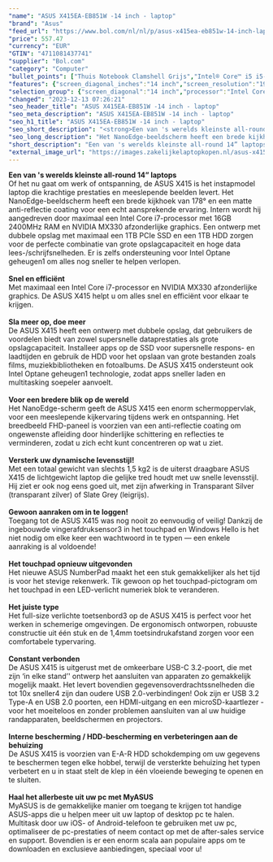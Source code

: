 ```yaml
---
"name": "ASUS X415EA-EB851W -14 inch - laptop"
"brand": "Asus"
"feed_url": "https://www.bol.com/nl/nl/p/asus-x415ea-eb851w-14-inch-laptop/9300000055734268"
"price": 557.47
"currency": "EUR"
"GTIN": "4711081437741"
"supplier": "Bol.com"
"category": "Computer"
"bullet_points": ["Thuis Notebook Clamshell Grijs","Intel® Core™ i5 i5-1135G7","35,6 cm (14\") Full HD 1920 x 1080 Pixels IPS LED backlight Mat 16:9","8 GB DDR4-SDRAM","512 GB SSD","Intel Iris Xe Graphics","Wi-Fi 5 (802.11ac) Bluetooth 4.1","Lithium-Ion (Li-Ion) 37 Wh 45 W","Windows 11 Home 64-bit"]
"features": {"screen_diagonal_inches":"14 inch","screen_resolution":"1920 x 1080 Pixels","processor_family":"Intel® Core™ i5","memory_size":"8 GB","memory_type":"DDR4-SDRAM","total_storage_space":"512 GB","operating_system":"Windows 11 Home","battery_capacity":"37 Wh","width":"325,4 mm","depth":"216 mm","height":"19,9 mm","weight":"1,6 kg","graphics_card":"Intel Iris Xe Graphics"}
"selection_group": {"screen_diagonal":"14 inch","processor":"Intel Core i5","changed_price_past_3_days":false}
"changed": "2023-12-13 07:26:21"
"seo_header_title": "ASUS X415EA-EB851W -14 inch - laptop"
"seo_meta_description": "ASUS X415EA-EB851W -14 inch - laptop"
"seo_h1_title": "ASUS X415EA-EB851W -14 inch - laptop"
"seo_short_description": "<strong>Een van 's werelds kleinste all-round 14” laptops</strong> <br />Of het nu gaat om werk of ontspanning, de ASUS X415 is het instapmodel laptop die krachtige prestaties en meeslepende beelden levert."
"seo_long_description": "Het NanoEdge-beeldscherm heeft een brede kijkhoek van 178° en een matte anti-reflectie coating voor een echt aansprekende ervaring. Intern wordt hij aangedreven door maximaal een Intel Core i7-processor met 16GB 2400MHz RAM en NVIDIA MX330 afzonderlijke graphics. Een ontwerp met dubbele opslag met maximaal een 1TB PCIe SSD en een 1TB HDD zorgen voor de perfecte combinatie van grote opslagcapaciteit en hoge data lees-/schrijfsnelheden. Er is zelfs ondersteuning voor Intel Optane geheugen1 om alles nog sneller te helpen verlopen. <br /> <br /> <strong>Snel en efficiënt</strong> <br />Met maximaal een Intel Core i7-processor en NVIDIA MX330 afzonderlijke graphics. De ASUS X415 helpt u om alles snel en efficiënt voor elkaar te krijgen. <br /> <br /> <strong>Sla meer op, doe meer</strong> <br />De ASUS X415 heeft een ontwerp met dubbele opslag, dat gebruikers de voordelen biedt van zowel supersnelle dataprestaties als grote opslagcapaciteit. Installeer apps op de SSD voor supersnelle respons- en laadtijden en gebruik de HDD voor het opslaan van grote bestanden zoals films, muziekbibliotheken en fotoalbums. De ASUS X415 ondersteunt ook Intel Optane geheugen1 technologie, zodat apps sneller laden en multitasking soepeler aanvoelt. <br /> <br /> <strong>Voor een bredere blik op de wereld</strong> <br />Het NanoEdge-scherm geeft de ASUS X415 een enorm schermoppervlak, voor een meeslepende kijkervaring tijdens werk en ontspanning. Het breedbeeld FHD-paneel is voorzien van een anti-reflectie coating om ongewenste afleiding door hinderlijke schittering en reflecties te verminderen, zodat u zich echt kunt concentreren op wat u ziet. <br /> <br /> <strong>Versterk uw dynamische levensstijl!</strong> <br />Met een totaal gewicht van slechts 1,5 kg2 is de uiterst draagbare ASUS X415 de lichtgewicht laptop die gelijke tred houdt met uw snelle levensstijl. Hij ziet er ook nog eens goed uit, met zijn afwerking in Transparant Silver (transparant zilver) of Slate Grey (leigrijs). <br /> <br /> <strong>Gewoon aanraken om in te loggen!</strong> <br />Toegang tot de ASUS X415 was nog nooit zo eenvoudig of veilig! Dankzij de ingebouwde vingerafdruksensor3 in het touchpad en Windows Hello is het niet nodig om elke keer een wachtwoord in te typen — een enkele aanraking is al voldoende! <br /> <br /> <strong>Het touchpad opnieuw uitgevonden</strong> <br />Het nieuwe ASUS NumberPad maakt het een stuk gemakkelijker als het tijd is voor het stevige rekenwerk. Tik gewoon op het touchpad-pictogram om het touchpad in een LED-verlicht numeriek blok te veranderen. <br /> <br /> <strong>Het juiste type</strong> <br />Het full-size verlichte toetsenbord3 op de ASUS X415 is perfect voor het werken in schemerige omgevingen. De ergonomisch ontworpen, robuuste constructie uit één stuk en de 1,4mm toetsindrukafstand zorgen voor een comfortabele typervaring. <br /> <br /> <strong>Constant verbonden</strong> <br />De ASUS X415 is uitgerust met de omkeerbare USB-C 3. 2-poort, die met zijn ‘in elke stand’' ontwerp het aansluiten van apparaten zo gemakkelijk mogelijk maakt. Het levert bovendien gegevensoverdrachtssnelheden die tot 10x sneller4 zijn dan oudere USB 2. 0-verbindingen! Ook zijn er USB 3. 2 Type-A en USB 2. 0 poorten, een HDMI-uitgang en een microSD-kaartlezer - voor het moeiteloos en zonder problemen aansluiten van al uw huidige randapparaten, beeldschermen en projectors. <br /> <br /> <strong>Interne bescherming / HDD-bescherming en verbeteringen aan de behuizing</strong> <br />De ASUS X415 is voorzien van E-A-R HDD schokdemping om uw gegevens te beschermen tegen elke hobbel, terwijl de versterkte behuizing het typen verbetert en u in staat stelt de klep in één vloeiende beweging te openen en te sluiten. <br /> <br /> <strong>Haal het allerbeste uit uw pc met MyASUS</strong> <br />MyASUS is de gemakkelijke manier om toegang te krijgen tot handige ASUS-apps die u helpen meer uit uw laptop of desktop pc te halen. Multitask door uw iOS- of Android-telefoon te gebruiken met uw pc, optimaliseer de pc-prestaties of neem contact op met de after-sales service en support. Bovendien is er een enorm scala aan populaire apps om te downloaden en exclusieve aanbiedingen, speciaal voor u! <br />"
"short_description": "Een van 's werelds kleinste all-round 14” laptops Of het nu gaat om werk of ontspanning, de ASUS X415 is het instapmodel laptop die krachtige prestaties en meeslepende beelden levert. Het NanoEdge-beeldscherm heeft een brede kijkhoek van 178° en een matte anti-reflectie coating voor een echt aansprekende ervaring. Intern wordt hij aangedreven door maximaal een Intel Core i7-processor met 16GB 2400MHz RAM en NVIDIA MX330 afzonderlijke graphics. Een ontwerp met dubbele opslag met maximaal een 1TB PCIe SSD en een 1TB HDD zorgen voor de perfecte combinatie van grote opslagcapaciteit en hoge data lees-/schrijfsnelheden. Er is zelfs ondersteuning voor Intel Optane geheugen1 om alles nog sneller te helpen verlopen. Snel en efficiënt Met maximaal een Intel Core i7-processor en NVIDIA MX330 afzonderlijke graphics. De ASUS X415 helpt u om alles snel en efficiënt voor elkaar te krijgen. Sla meer op, doe meer De ASUS X415 heeft een ontwerp met dubbele opslag, dat gebruikers de voordelen biedt van zowel supersnelle dataprestaties als grote opslagcapaciteit. Installeer apps op de SSD voor supersnelle respons- en laadtijden en gebruik de HDD voor het opslaan van grote bestanden zoals films, muziekbibliotheken en fotoalbums. De ASUS X415 ondersteunt ook Intel Optane geheugen1 technologie, zodat apps sneller laden en multitasking soepeler aanvoelt. Voor een bredere blik op de wereld Het NanoEdge-scherm geeft de ASUS X415 een enorm schermoppervlak, voor een meeslepende kijkervaring tijdens werk en ontspanning. Het breedbeeld FHD-paneel is voorzien van een anti-reflectie coating om ongewenste afleiding door hinderlijke schittering en reflecties te verminderen, zodat u zich echt kunt concentreren op wat u ziet. Versterk uw dynamische levensstijl! Met een totaal gewicht van slechts 1,5 kg2 is de uiterst draagbare ASUS X415 de lichtgewicht laptop die gelijke tred houdt met uw snelle levensstijl. Hij ziet er ook nog eens goed uit, met zijn afwerking in Transparant Silver (transparant zilver) of Slate Grey (leigrijs). Gewoon aanraken om in te loggen! Toegang tot de ASUS X415 was nog nooit zo eenvoudig of veilig! Dankzij de ingebouwde vingerafdruksensor3 in het touchpad en Windows Hello is het niet nodig om elke keer een wachtwoord in te typen — een enkele aanraking is al voldoende! Het touchpad opnieuw uitgevonden Het nieuwe ASUS NumberPad maakt het een stuk gemakkelijker als het tijd is voor het stevige rekenwerk. Tik gewoon op het touchpad-pictogram om het touchpad in een LED-verlicht numeriek blok te veranderen. Het juiste type Het full-size verlichte toetsenbord3 op de ASUS X415 is perfect voor het werken in schemerige omgevingen. De ergonomisch ontworpen, robuuste constructie uit één stuk en de 1,4mm toetsindrukafstand zorgen voor een comfortabele typervaring. Constant verbonden De ASUS X415 is uitgerust met de omkeerbare USB-C 3.2-poort, die met zijn ‘in elke stand’' ontwerp het aansluiten van apparaten zo gemakkelijk mogelijk maakt. Het levert bovendien gegevensoverdrachtssnelheden die tot 10x sneller4 zijn dan oudere USB 2.0-verbindingen! Ook zijn er USB 3.2 Type-A en USB 2.0 poorten, een HDMI-uitgang en een microSD-kaartlezer - voor het moeiteloos en zonder problemen aansluiten van al uw huidige randapparaten, beeldschermen en projectors. Interne bescherming / HDD-bescherming en verbeteringen aan de behuizing De ASUS X415 is voorzien van E-A-R HDD schokdemping om uw gegevens te beschermen tegen elke hobbel, terwijl de versterkte behuizing het typen verbetert en u in staat stelt de klep in één vloeiende beweging te openen en te sluiten. Haal het allerbeste uit uw pc met MyASUS MyASUS is de gemakkelijke manier om toegang te krijgen tot handige ASUS-apps die u helpen meer uit uw laptop of desktop pc te halen. Multitask door uw iOS- of Android-telefoon te gebruiken met uw pc, optimaliseer de pc-prestaties of neem contact op met de after-sales service en support. Bovendien is er een enorm scala aan populaire apps om te downloaden en exclusieve aanbiedingen, speciaal voor u!"
"external_image_url": "https://images.zakelijkelaptopkopen.nl/asus-x415ea-eb851w-14-inch-laptop.webp"
---
```


<strong>Een van 's werelds kleinste all-round 14” laptops</strong> <br />Of het nu gaat om werk of ontspanning, de ASUS X415 is het instapmodel laptop die krachtige prestaties en meeslepende beelden levert. Het NanoEdge-beeldscherm heeft een brede kijkhoek van 178° en een matte anti-reflectie coating voor een echt aansprekende ervaring. Intern wordt hij aangedreven door maximaal een Intel Core i7-processor met 16GB 2400MHz RAM en NVIDIA MX330 afzonderlijke graphics. Een ontwerp met dubbele opslag met maximaal een 1TB PCIe SSD en een 1TB HDD zorgen voor de perfecte combinatie van grote opslagcapaciteit en hoge data lees-/schrijfsnelheden. Er is zelfs ondersteuning voor Intel Optane geheugen1 om alles nog sneller te helpen verlopen. <br /> <br /> <strong>Snel en efficiënt</strong> <br />Met maximaal een Intel Core i7-processor en NVIDIA MX330 afzonderlijke graphics. De ASUS X415 helpt u om alles snel en efficiënt voor elkaar te krijgen. <br /> <br /> <strong>Sla meer op, doe meer</strong> <br />De ASUS X415 heeft een ontwerp met dubbele opslag, dat gebruikers de voordelen biedt van zowel supersnelle dataprestaties als grote opslagcapaciteit. Installeer apps op de SSD voor supersnelle respons- en laadtijden en gebruik de HDD voor het opslaan van grote bestanden zoals films, muziekbibliotheken en fotoalbums. De ASUS X415 ondersteunt ook Intel Optane geheugen1 technologie, zodat apps sneller laden en multitasking soepeler aanvoelt. <br /> <br /> <strong>Voor een bredere blik op de wereld</strong> <br />Het NanoEdge-scherm geeft de ASUS X415 een enorm schermoppervlak, voor een meeslepende kijkervaring tijdens werk en ontspanning. Het breedbeeld FHD-paneel is voorzien van een anti-reflectie coating om ongewenste afleiding door hinderlijke schittering en reflecties te verminderen, zodat u zich echt kunt concentreren op wat u ziet. <br /> <br /> <strong>Versterk uw dynamische levensstijl!</strong> <br />Met een totaal gewicht van slechts 1,5 kg2 is de uiterst draagbare ASUS X415 de lichtgewicht laptop die gelijke tred houdt met uw snelle levensstijl. Hij ziet er ook nog eens goed uit, met zijn afwerking in Transparant Silver (transparant zilver) of Slate Grey (leigrijs). <br /> <br /> <strong>Gewoon aanraken om in te loggen!</strong> <br />Toegang tot de ASUS X415 was nog nooit zo eenvoudig of veilig! Dankzij de ingebouwde vingerafdruksensor3 in het touchpad en Windows Hello is het niet nodig om elke keer een wachtwoord in te typen — een enkele aanraking is al voldoende! <br /> <br /> <strong>Het touchpad opnieuw uitgevonden</strong> <br />Het nieuwe ASUS NumberPad maakt het een stuk gemakkelijker als het tijd is voor het stevige rekenwerk. Tik gewoon op het touchpad-pictogram om het touchpad in een LED-verlicht numeriek blok te veranderen. <br /> <br /> <strong>Het juiste type</strong> <br />Het full-size verlichte toetsenbord3 op de ASUS X415 is perfect voor het werken in schemerige omgevingen. De ergonomisch ontworpen, robuuste constructie uit één stuk en de 1,4mm toetsindrukafstand zorgen voor een comfortabele typervaring. <br /> <br /> <strong>Constant verbonden</strong> <br />De ASUS X415 is uitgerust met de omkeerbare USB-C 3.2-poort, die met zijn ‘in elke stand’' ontwerp het aansluiten van apparaten zo gemakkelijk mogelijk maakt. Het levert bovendien gegevensoverdrachtssnelheden die tot 10x sneller4 zijn dan oudere USB 2.0-verbindingen! Ook zijn er USB 3.2 Type-A en USB 2.0 poorten, een HDMI-uitgang en een microSD-kaartlezer - voor het moeiteloos en zonder problemen aansluiten van al uw huidige randapparaten, beeldschermen en projectors. <br /> <br /> <strong>Interne bescherming / HDD-bescherming en verbeteringen aan de behuizing</strong> <br />De ASUS X415 is voorzien van E-A-R HDD schokdemping om uw gegevens te beschermen tegen elke hobbel, terwijl de versterkte behuizing het typen verbetert en u in staat stelt de klep in één vloeiende beweging te openen en te sluiten. <br /> <br /> <strong>Haal het allerbeste uit uw pc met MyASUS</strong> <br />MyASUS is de gemakkelijke manier om toegang te krijgen tot handige ASUS-apps die u helpen meer uit uw laptop of desktop pc te halen. Multitask door uw iOS- of Android-telefoon te gebruiken met uw pc, optimaliseer de pc-prestaties of neem contact op met de after-sales service en support. Bovendien is er een enorm scala aan populaire apps om te downloaden en exclusieve aanbiedingen, speciaal voor u! <br />